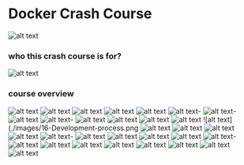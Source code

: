 # Docker Crash Course
![alt text](images/01-DockerCrashCourse.png)
### who this crash course is for?
![alt text](./images/02-What-you-will-Learn.png)
### course overview
![alt text](./images/03-1-What-and-Why-of-Docker.png)
![alt text](./images/04-Course-Content.png)
![alt text](./images/05-Course-List-Run-Containers-Cmds.png)
![alt text](./images/06-Course-List-Create-Own-Image.png)
![alt text](./images/07-Course-List--Learn-Docker-Commands-List.png)
![alt text](./images/08-Course-List---Image-Versioning.png)-
![alt text](./images/09-Course-List---Docker-WorkFlow-Big-Picture.png)-
![alt text](./images/10-Course-List---Docker-Work-Flow-Big-Picture--Details.png)
![alt text](./images/11-Course---Confidence.png)-
![alt text](./images/12-What-is-Docker,-Problems-it-Solves.png)
![alt text](./images/13-What-is-Docker-in-Detail.png)
![alt text](./images/14-Before-Docker.png)
![alt text](./images/15-What-Problems-Docker-Solves.png)
![alt text](./images/16-Development-process.png
![alt text](./images/17-Development-Process-Before-Containers.png)
![alt text](./images/18-Dev-Before-Containers---Complex---Specific-to-OS.png)
![alt text](./images/19-App-uses-10-Services,-each-developer-needs-to-install-10.png)
![alt text](./images/Docker-Crash-Course---Nana/20-Dev-Process-with-Containers.png)
![alt text](./images/20-Dev-Process-with-Containers.png)-
![alt text](./images/21-Docker-using-same-command-for-all-the-services.png)
![alt text](./images/22-Docker-Standardizes-Process.png)
![alt text](./images/23-Docker-running-different-Redis-versions.png)
![alt text](./images/24-Containers-Improving-App-Deployment-Process.png)
![alt text](./images/24-Deployment-Process-Before-containers.png)-
![alt text](./images/25---Packaging-Jar-file-for-Java-Application.png)
![alt text](./images/26-Packaging-with-DB.png)
![alt text](./images/27.png)
![alt text](./images/28.png)
![alt text](./images/29.png)
![alt text](./images/30.png)
![alt text](./images/31.png)
![alt text](./images/32-VM-VS-Docker.png)
